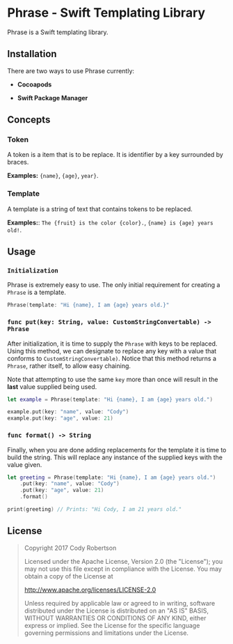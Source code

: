 # Phrase - Swift Templating Library

Phrase is a Swift templating library.

## Installation

There are two ways to use Phrase currently:

- __Cocoapods__

- __Swift Package Manager__

## Concepts

### Token

A token is a item that is to be replace. It is identifier by a key surrounded by braces.

__Examples:__ `{name}`, `{age}`, `year}`.

### Template

A template is a string of text that contains tokens to be replaced.

__Examples:__:  `The {fruit} is the color {color}.`, `{name} is {age} years old!`.

## Usage

### `Initialization`

Phrase is extremely easy to use. The only initial requirement for creating a `Phrase` is a template.

```swift
Phrase(template: "Hi {name}, I am {age} years old.}"
```

### `func put(key: String, value: CustomStringConvertable) -> Phrase`

After initialization, it is time to supply the `Phrase` with keys to be replaced. Using this method, we can designate to replace any key with a value that conforms to `CustomStringConvertable)`. Notice that this method returns a `Phrase`, rather itself, to allow easy chaining.

Note that attempting to use the same `key` more than once will result in the **last** value supplied being used.

```swift
let example = Phrase(template: "Hi {name}, I am {age} years old.")

example.put(key: "name", value: "Cody")
example.put(key: "age", value: 21)
```

### `func format() -> String`

Finally, when you are done adding replacements for the template it is time to build the string. This will replace any instance of the supplied keys with the value given.

```swift
let greeting = Phrase(template: "Hi {name}, I am {age} years old.")
	.put(key: "name", value: "Cody")
	.put(key: "age", value: 21)
	.format()

print(greeting) // Prints: "Hi Cody, I am 21 years old."
```

## License

> Copyright 2017 Cody Robertson
>
> Licensed under the Apache License, Version 2.0 (the "License");
> you may not use this file except in compliance with the License.
> You may obtain a copy of the License at
>
>    http://www.apache.org/licenses/LICENSE-2.0
>
> Unless required by applicable law or agreed to in writing, software
> distributed under the License is distributed on an "AS IS" BASIS,
> WITHOUT WARRANTIES OR CONDITIONS OF ANY KIND, either express or implied.
> See the License for the specific language governing permissions and
> limitations under the License.
